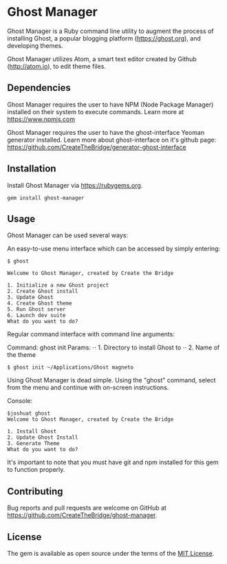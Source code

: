 # Ghost Manager

Ghost Manager is a Ruby command line utility to augment the process of installing Ghost, a popular blogging platform (https://ghost.org), and developing themes.

Ghost Manager utilizes Atom, a smart text editor created by Github (http://atom.io), to edit theme files.

## Dependencies

Ghost Manager requires the user to have NPM (Node Package Manager) installed on their system to execute commands. Learn more at https://www.npmjs.com

Ghost Manager requires the user to have the ghost-interface Yeoman generator installed.  Learn more about ghost-interface on it's github page: https://github.com/CreateTheBridge/generator-ghost-interface

## Installation

Install Ghost Manager via https://rubygems.org.
```
gem install ghost-manager
```

## Usage

Ghost Manager can be used several ways:

An easy-to-use menu interface which can be accessed by simply entering:
```
$ ghost

Welcome to Ghost Manager, created by Create the Bridge

1. Initialize a new Ghost project
2. Create Ghost install
3. Update Ghost
4. Create Ghost theme
5. Run Ghost server
6. Launch dev suite
What do you want to do?

```

Regular command interface with command line arguments:

Command: ghost init
Params:
⋅⋅ 1. Directory to install Ghost to
⋅⋅ 2. Name of the theme

```
$ ghost init ~/Applications/Ghost magneto
```



Using Ghost Manager is dead simple. Using the "ghost" command, select from the menu and continue with on-screen instructions.

Console:
```
$joshuat ghost
Welcome to Ghost Manager, created by Create the Bridge

1. Install Ghost
2. Update Ghost Install
3. Generate Theme
What do you want to do?
```

It's important to note that you must have git and npm installed for this gem to function properly.

## Contributing

Bug reports and pull requests are welcome on GitHub at https://github.com/CreateTheBridge/ghost-manager.


## License

The gem is available as open source under the terms of the [MIT License](http://opensource.org/licenses/MIT).
